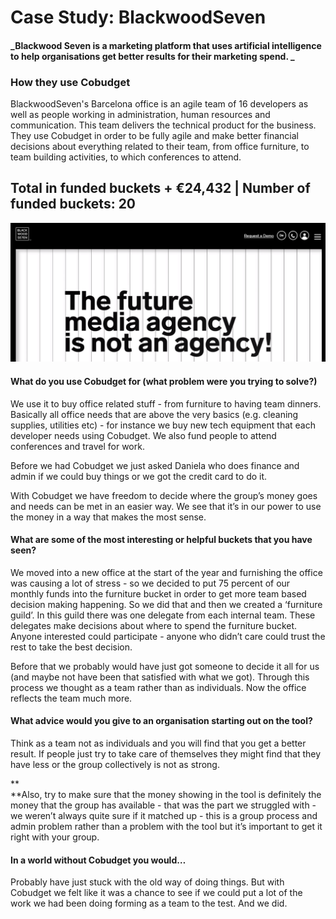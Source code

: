 # Case Study: BlackwoodSeven

#### _Blackwood Seven is a marketing platform that uses artificial intelligence to help organisations get better results for their marketing spend. _

### **How they use Cobudget**

BlackwoodSeven's Barcelona office is an agile team of 16 developers as well as people working in administration, human resources and communication. This team delivers the technical product for the business. They use Cobudget in order to be fully agile and make better financial decisions about everything related to their team, from office furniture, to team building activities, to which conferences to attend.

## **Total in funded buckets + €24,432 \| Number of funded buckets: 20**

![](/assets/blackwood7.png)

#### **What do you use Cobudget for \(what problem were you trying to solve?\)**

We use it to buy office related stuff - from furniture to having team dinners. Basically all office needs that are above the very basics \(e.g. cleaning supplies, utilities etc\) - for instance we buy new tech equipment that each developer needs using Cobudget. We also fund people to attend conferences and travel for work.

Before we had Cobudget we just asked Daniela who does finance and admin if we could buy things or we got the credit card to do it.

With Cobudget we have freedom to decide where the group’s money goes and needs can be met in an easier way. We see that it’s in our power to use the money in a way that makes the most sense.

#### **What are some of the most interesting or helpful buckets that you have seen?**

We moved into a new office at the start of the year and furnishing the office was causing a lot of stress - so we decided to put 75 percent of our monthly funds into the furniture bucket in order to get more team based decision making happening. So we did that and then we created a ‘furniture guild’. In this guild there was one delegate from each internal team. These delegates make decisions about where to spend the furniture bucket. Anyone interested could participate - anyone who didn’t care could trust the rest to take the best decision.

Before that we probably would have just got someone to decide it all for us \(and maybe not have been that satisfied with what we got\). Through this process we thought as a team rather than as individuals. Now the office reflects the team much more.

#### **What advice would you give to an organisation starting out on the tool?**

Think as a team not as individuals and you will find that you get a better result. If people just try to take care of themselves they might find that they have less or the group collectively is not as strong.

**    
**Also, try to make sure that the money showing in the tool is definitely the money that the group has available - that was the part we struggled with - we weren’t always quite sure if it matched up - this is a group process and admin problem rather than a problem with the tool but it’s important to get it right with your group.

#### **In a world without Cobudget you would…**

Probably have just stuck with the old way of doing things. But with Cobudget we felt like it was a chance to see if we could put a lot of the work we had been doing forming as a team to the test. And we did.

